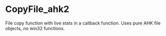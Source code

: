 # CopyFile_ahk2
File copy function with live stats in a callback function.  Uses pure AHK file objects, no win32 functions.
